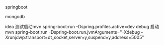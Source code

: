 springboot

mongodb


idea 测试启动mvn spring-boot:run -Dspring.profiles.active=dev
debug 启动   mvn spring-boot:run -Dspring-boot.run.jvmArguments="-Xdebug -Xrunjdwp:transport=dt_socket,server=y,suspend=y,address=5005"
